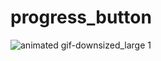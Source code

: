 # progress_button

![animated gif-downsized_large 1](https://user-images.githubusercontent.com/13784275/39676878-56b569b6-517a-11e8-8768-15c4120478ae.gif)
